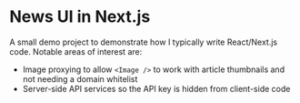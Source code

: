 # News UI in Next.js

A small demo project to demonstrate how I typically write React/Next.js code. Notable areas of interest are:

* Image proxying to allow `<Image />` to work with article thumbnails and not needing a domain whitelist
* Server-side API services so the API key is hidden from client-side code
